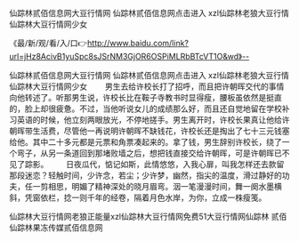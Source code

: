仙踪林贰佰信息网大豆行情网
仙踪林贰佰信息网点击进入
xzl仙踪林老狼大豆行情
仙踪林大豆行情网少女


《最/新/观/看/入/口👉http://www.baidu.com/link?url=jHz8AcivB1yuSpc8sJSrNM3GjOR6OSPiMLRbBTcVT1O&wd》--

仙踪林贰佰信息网大豆行情网
仙踪林贰佰信息网点击进入
xzl仙踪林老狼大豆行情
仙踪林大豆行情网少女
	　　男生去给许校长打了招呼，而且把许朝晖交代的事情向他转述了。听那男生说，许校长比在鞍子寺教书时显得瘦，腰板虽依然是挺直的，脸上却很疲惫。不过，当他听说女儿的成绩那么好，而且还自觉地留在学校补习英语的时候，他立刻两眼放光，不停地搓手。男生离开时，许校长果真让他给许朝晖带生活费，尽管他一再说明许朝晖不缺钱花，许校长还是掏出了七十三元钱塞给他。其中二十多元都是元票和角票凑起来的。拿了钱，男生辞别许校长，绕了一个弯子，从另一条道回到那堵败墙之后，想把钱直接交给许朝晖，可是许朝晖已不见了踪影。
　　日夜瓜代，惦记如斯，此情悠悠，入我心扉，叫我怎样还去款留那段迷恋？轻触时间，少许念，若尘；少许梦，幽然，指尖的温度，滑过静好的功夫，任一剪相思，明媚了精神深处的晓月眉弯。洇一笔漫漫时间，舞一阕水墨横斜，凭窗依栏，捻一则千年的经卷，隔着月色水岸，为你，立成一株瘦笺。





仙踪林大豆行情网老狼正能量xzl仙踪林大豆行情网免费51大豆行情网仙踪林 贰佰仙踪林果冻传媒贰佰信息网
